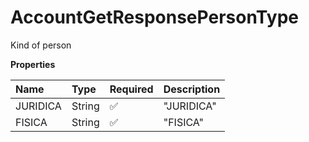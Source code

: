 # AccountGetResponsePersonType

Kind of person

**Properties**

| Name     | Type   | Required | Description |
| :------- | :----- | :------- | :---------- |
| JURIDICA | String | ✅       | "JURIDICA"  |
| FISICA   | String | ✅       | "FISICA"    |

<!-- This file was generated by liblab | https://liblab.com/ -->
